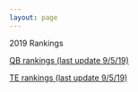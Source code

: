 ```yaml
---
layout: page
---
```

2019 Rankings
<p>
<a href="{{ site.baseurl }}/qb-rankings-twenty-nineteen.md">QB rankings (last update 9/5/19)</a>
</p>
<p>
  <a href="{{ site.baseurl }}/TE-Rankings.md">TE rankings (last update 9/5/19)</a>
  </p>
